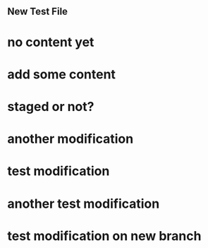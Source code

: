 ## New Test File

# no content yet
# add some content

# staged or not?

# another modification

# test modification

# another test modification

# test modification on new branch